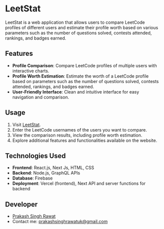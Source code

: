 # LeetStat

LeetStat is a web application that allows users to compare LeetCode profiles of different users and estimate their profile worth based on various parameters such as the number of questions solved, contests attended, rankings, and badges earned.

## Features

- **Profile Comparison**: Compare LeetCode profiles of multiple users with interactive charts.
- **Profile Worth Estimation**: Estimate the worth of a LeetCode profile based on parameters such as the number of questions solved, contests attended, rankings, and badges earned.
- **User-Friendly Interface**: Clean and intuitive interface for easy navigation and comparison.

## Usage

1. Visit [LeetStat](https://leetstat.vercel.app).
2. Enter the LeetCode usernames of the users you want to compare.
3. View the comparison results, including profile worth estimation.
4. Explore additional features and functionalities available on the website.

## Technologies Used

- **Frontend**: React.js, Next Js, HTML, CSS
- **Backend**: Node.js, GraphQL APIs
- **Database**: Firebase
- **Deployment**: Vercel (frontend), Next API and server functions for backend

## Developer

- [Prakash Singh Rawat](https://prakash-rawat.verce.app/)
- Contact me: prakashsinghrawatuk@gmail.com

 
